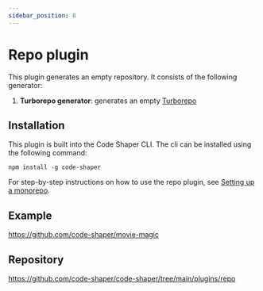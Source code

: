 ```yaml
---
sidebar_position: 8
---
```


# Repo plugin

This plugin generates an empty repository. It consists of the following
generator:

1. **Turborepo generator**: generates an empty
   [Turborepo](https://turborepo.org/)

## Installation

This plugin is built into the Code Shaper CLI. The cli can be installed using
the following command:

```shell
npm install -g code-shaper
```

For step-by-step instructions on how to use the repo plugin, see
[Setting up a monorepo](../getting-started/setting-up-a-monorepo.md).

## Example

https://github.com/code-shaper/movie-magic

## Repository

https://github.com/code-shaper/code-shaper/tree/main/plugins/repo

